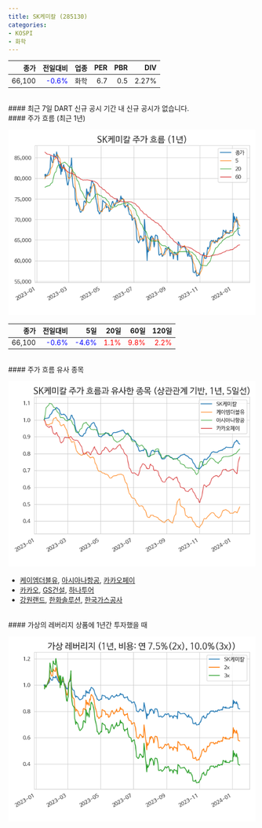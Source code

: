 ```yaml
---
title: SK케미칼 (285130)
categories:
- KOSPI
- 화학
---
```


|**종가**|**전일대비**|**업종**|**PER**|**PBR**|**DIV**|
|-------:|-----------:|-------:|------:|------:|------:|
|66,100|<span style="color: blue">-0.6%</span>|화학|6.7|0.5|2.27%|

<!-- more -->

<br>
#### 최근 7일 DART 신규 공시
기간 내 신규 공시가 없습니다.

<br>
#### 주가 흐름 (최근 1년)

![285130](/assets/images/stock/285130.png)

|**종가**|**전일대비**|**5일**|**20일**|**60일**|**120일**|
|---:|-------:|--:|---:|---:|----:|
|66,100|<span style="color: blue">-0.6%</span>|<span style="color: blue">-4.6%</span>|<span style="color: red">1.1%</span>|<span style="color: red">9.8%</span>|<span style="color: red">2.2%</span>|

<br>
#### 주가 흐름 유사 종목

![285130](/assets/images/stock/285130_corr.png)

- [케이엠더블유](/032500/), [아시아나항공](/020560/), [카카오페이](/377300/)
- [카카오](/035720/), [GS건설](/006360/), [하나투어](/039130/)
- [강원랜드](/035250/), [한화솔루션](/009830/), [한국가스공사](/036460/)

<br>
#### 가상의 레버리지 상품에 1년간 투자했을 때

![285130](/assets/images/stock/285130_2x.png)